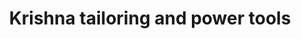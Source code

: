 ---
title: "Krishna tailoring and power tools"
url: /kollam/krishna-tailoring-and-power-tools/
shop: Schneiderei
---